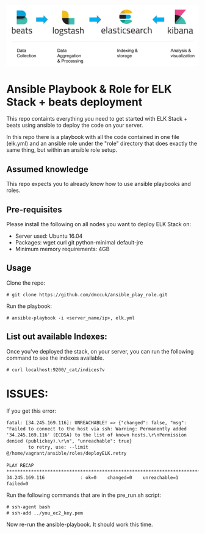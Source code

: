 ![Alt text](elk1.png?raw=true)

# Ansible Playbook & Role for ELK Stack + beats deployment

This repo containts everything you need to get started with ELK Stack + beats using ansible to deploy the code on your server.

In this repo there is a playbook with all the code contained in one file (elk.yml) and an ansible role under the "role" directory that does exactly the same thing, but within an ansible role setup.

## Assumed knowledge
This repo expects you to already know how to use ansible playbooks and roles.

## Pre-requisites
Please install the following on all nodes you want to deploy ELK Stack on:

 * Server used: Ubuntu 16.04
 * Packages: wget curl git python-minimal default-jre
 * Minimum memory requirements: 4GB

## Usage
Clone the repo:

    # git clone https://github.com/dmccuk/ansible_play_role.git

Run the playbook:

    # ansible-playbook -i <server_name/ip>, elk.yml

## List out available Indexes:

Once you've deployed the stack, on your server, you can run the following command to see the indexes available.

    # curl localhost:9200/_cat/indices?v

# ISSUES:
If you get this error:

```
fatal: [34.245.169.116]: UNREACHABLE! => {"changed": false, "msg": "Failed to connect to the host via ssh: Warning: Permanently added '34.245.169.116' (ECDSA) to the list of known hosts.\r\nPermission denied (publickey).\r\n", "unreachable": true}
        to retry, use: --limit @/home/vagrant/ansible/roles/deployELK.retry

PLAY RECAP ************************************************************************************************
34.245.169.116             : ok=0    changed=0    unreachable=1    failed=0
```

Run the following commands that are in the pre_run.sh script:
```
# ssh-agent bash
# ssh-add ../you_ec2_key.pem
```
Now re-run the ansible-playbook. It should work this time.



